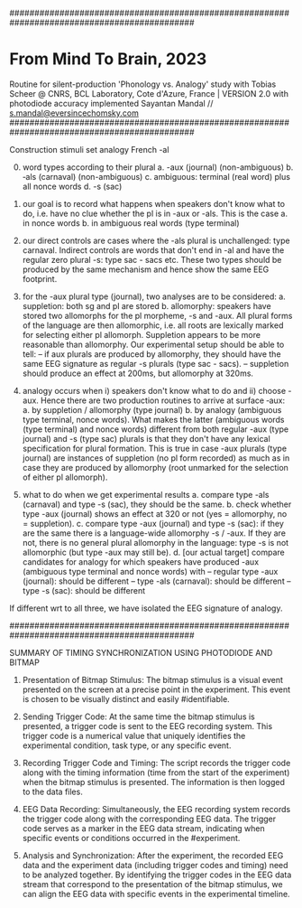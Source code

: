 

#############################################################################################

# From Mind To Brain, 2023
 Routine for silent-production 'Phonology vs. Analogy' study with Tobias Scheer @ CNRS, BCL Laboratory, Cote d'Azure, France | VERSION 2.0 with photodiode accuracy implemented
 Sayantan Mandal // s.mandal@eversincechomsky.com 
#############################################################################################



Construction stimuli set analogy French -al

0. word types according to their plural
a. -aux (journal) (non-ambiguous)
b. ‑als (carnaval) (non-ambiguous)
c. ambiguous: terminal (real word) plus all nonce words
d. -s (sac)

1. our goal is to record what happens when speakers don't know what to do, i.e. have no clue whether the pl is in -aux or -als. This is the case
a. in nonce words
b. in ambiguous real words (type terminal)

2. our direct controls are cases where the -als plural is unchallenged: type carnaval.
Indirect controls are words that don't end in -al and have the regular zero plural -s: type sac - sacs etc.
These two types should be produced by the same mechanism and hence show the same EEG footprint.

3. for the -aux plural type (journal), two analyses are to be considered:
a. suppletion: both sg and pl are stored
b. allomorphy: speakers have stored two allomorphs for the pl morpheme, -s and -aux. All plural forms of the language are then allomorphic, i.e. all roots are lexically marked for selecting either pl allomorph.
Suppletion appears to be more reasonable than allomorphy. Our experimental setup should be able to tell: 
– if aux plurals are produced by allomorphy, they should have the same EEG signature as regular -s plurals (type sac - sacs).
– suppletion should produce an effect at 200ms, but allomorphy at 320ms.

4. analogy occurs when i) speakers don't know what to do and ii) choose -aux.
Hence there are two production routines to arrive at surface ‑aux:
a. by suppletion / allomorphy (type journal)
b. by analogy (ambiguous type terminal, nonce words).
What makes the latter (ambiguous words (type terminal) and nonce words) different from both regular -aux (type journal) and -s (type sac) plurals is that they don't have any lexical specification for plural formation.
This is true in case -aux plurals (type journal) are instances of suppletion (no pl form recorded) as much as in case they are produced by allomorphy (root unmarked for the selection of either pl allomorph).

6. what to do when we get experimental results
a. compare type -als (carnaval) and type -s (sac), they should be the same.
b. check whether type -aux (journal) shows an effect at 320 or not (yes = allomorphy, no = suppletion).
c. compare type -aux (journal) and type -s (sac): if they are the same there is a language-wide allomorphy -s / -aux. If they are not, there is no general plural allomorphy in the language: type -s is not allomorphic (but type -aux may still be).
d. [our actual target] compare candidates for analogy for which speakers have produced -aux (ambiguous type terminal and nonce words) with 
– regular type -aux (journal): should be different
– type -als (carnaval): should be different
– type -s (sac): should be different

If different wrt to all three, we have isolated the EEG signature of analogy.

#############################################################################################

SUMMARY OF TIMING SYNCHRONIZATION USING PHOTODIODE AND BITMAP

  1. Presentation of Bitmap Stimulus:
     The bitmap stimulus is a visual event presented on the screen at a precise point in   the experiment. This event is chosen to be visually distinct and easily #identifiable.
     
  3. Sending Trigger Code:
      At the same time the bitmap stimulus is presented, a trigger code is sent to the EEG recording system. This trigger code is a numerical value that uniquely identifies the experimental condition, task type, or any specific event.

  3. Recording Trigger Code and Timing:
     The script records the trigger code along with the timing information (time from the start of the experiment) when the bitmap stimulus is presented. The information is then logged to the data files.

  4. EEG Data Recording:
     Simultaneously, the EEG recording system records the trigger code along with the corresponding EEG data. The trigger code serves as a marker in the EEG data stream, indicating when specific events or conditions occurred in the #experiment.

  5. Analysis and Synchronization:
     After the experiment, the recorded EEG data and the experiment data (including trigger codes and timing) need to be analyzed together. By identifying the trigger codes in the EEG data stream that correspond to the presentation of the 
     bitmap stimulus, we can align the EEG data with specific events in the experimental timeline.

